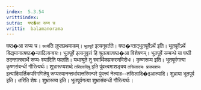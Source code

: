 ```yaml
---
index:  5.3.54
vrittiindex: 
sutra:  षष्ठ�आ रूप्य च
vritti:  balamanorama 
---
```


षष्ठ�आ रूप्य च। `रूप्ये`ति लुप्तप्रथमाकम्। `भूतपूर्वे` इत्यनुवर्तते। षष्ठ�न्ताद्भूतपूर्वेऽर्थे इति। भूतपूर्वेऽर्थे विद्यमानात्षष्ठ�न्तादित्यन्वयः। भूतपूर्वे इत्यनुवृत्तं हि श्रुतत्वात्षष्ठ�आ विशेषणम्। भूतपूर्वे सम्बन्धे या षष्ठी तदन्तात्स्वार्थे रूप्यः स्यादिति फलति। यथाश्रुते तु स्वार्थिकप्रकरणविरोधः। कृष्णरूप्य इति। भूतपूर्वगत्या कृष्णसंबन्धी गौरित्यर्थः। शुभ्रारूप्यशब्दे `तसिलादिषु` इति पुंवत्त्वमाशङ्क्य `तसिलादयः प्राक्पाशपः` इत्यादिवार्तिकपरिगणितेषु रूप्यस्यानन्तर्भावात्तस्मिन्परे पुंवत्त्वं नेत्याह--तसिलादि�इआत्यादि। शुभ्राया भूतपूर्व इति। `गौ`रिति शेषः। शुभ्रारूप्य इति। भूतपूर्वगत्या शुभ्रासंबन्धी गौरित्यर्थः। 

